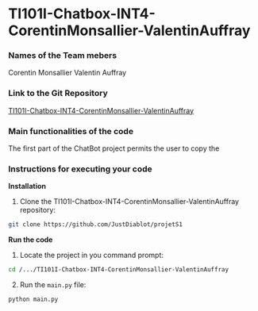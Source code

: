 # TI101I-Chatbox-INT4-CorentinMonsallier-ValentinAuffray


### Names of the Team mebers
Corentin Monsallier
Valentin Auffray


### Link to the Git Repository
[TI101I-Chatbox-INT4-CorentinMonsallier-ValentinAuffray](https://github.com/JustDiablot/projetS1)


### Main functionalities of the code
The first part of the ChatBot project permits the user to copy the 


### Instructions for executing your code
**Installation**
1. Clone the TI101I-Chatbox-INT4-CorentinMonsallier-ValentinAuffray repository:
```sh
git clone https://github.com/JustDiablot/projetS1
```

**Run the code**
1. Locate the project in you command prompt:
```sh
cd /.../TI101I-Chatbox-INT4-CorentinMonsallier-ValentinAuffray
```

2. Run the `main.py` file:
```sh
python main.py
```